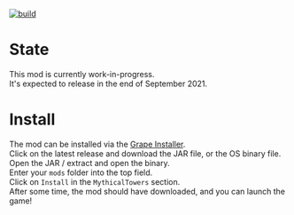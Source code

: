 [![build](https://github.com/RedGrapefruit09/MythicalTowers/actions/workflows/build.yml/badge.svg)](https://github.com/RedGrapefruit09/MythicalTowers/actions/workflows/build.yml)

# State

This mod is currently work-in-progress.  
It's expected to release in the end of September 2021.

# Install

The mod can be installed via the [Grape Installer](https://github.com/RedGrapefruit09/GrapeInstaller/releases).  
Click on the latest release and download the JAR file, or the OS binary file.  
Open the JAR / extract and open the binary.  
Enter your `mods` folder into the top field.  
Click on `Install` in the `MythicalTowers` section.  
After some time, the mod should have downloaded, and you can launch the game!
